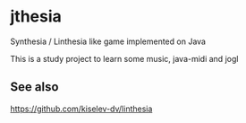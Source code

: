 # jthesia
Synthesia / Linthesia like game implemented on Java

This is a study project to learn some music, java-midi and jogl

## See also
https://github.com/kiselev-dv/linthesia
